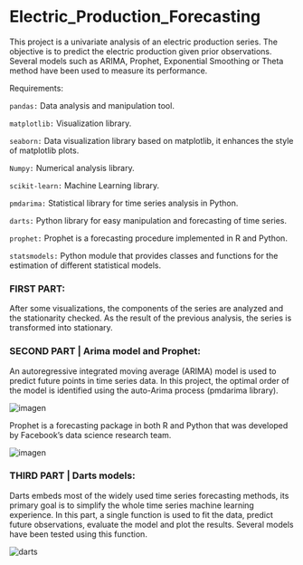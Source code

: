 # Electric_Production_Forecasting

This project is a univariate analysis of an electric production series. The objective is to predict the electric production given prior observations. 
Several models such as ARIMA, Prophet, Exponential Smoothing or Theta method have been used to measure its performance.

Requirements:

```pandas:``` Data analysis and manipulation tool.

```matplotlib:``` Visualization library.

```seaborn:``` Data visualization library based on matplotlib, it enhances the style of matplotlib plots.

```Numpy:``` Numerical analysis library.

```scikit-learn:``` Machine Learning library.

```pmdarima:``` Statistical library for time series analysis in Python.

```darts:``` Python library for easy manipulation and forecasting of time series.

```prophet:``` Prophet is a forecasting procedure implemented in R and Python.

```statsmodels:``` Python module that provides classes and functions for the estimation of different statistical models.


### FIRST PART: 
After some visualizations, the components of the series are analyzed and the stationarity checked. As the result of the previous analysis, 
the series is transformed into stationary.

### SECOND PART | Arima model and Prophet: 
An autoregressive integrated moving average (ARIMA) model is used to predict future points in time series data. In this project, the optimal order of the model is identified using the auto-Arima process (pmdarima library). 

![imagen](https://user-images.githubusercontent.com/20369543/159540003-025f5e2f-bdd7-4ad9-bdf0-86d9e36a09a3.png)





Prophet is a forecasting package in both R and Python that was developed by Facebook’s data science research team. 





![imagen](https://user-images.githubusercontent.com/20369543/159540206-f14bc623-6e1e-41b4-8b97-fa5aadec9984.png)





### THIRD PART | Darts models: 
Darts embeds most of the widely used time series forecasting methods, its primary goal is to simplify the whole time series machine learning experience. 
In this part, a single function is used to fit the data, predict future observations, evaluate the model and plot the results. 
Several models have been tested using this function.

![darts](https://user-images.githubusercontent.com/20369543/159538760-8d0f490b-9fa0-4316-b019-464fb9c96818.jpg)


